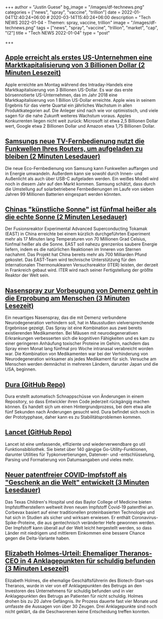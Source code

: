 +++
author = "Justin Guese"
bg_image = "/images/df-technews.png"
categories = ["news", "spray", "vaccine", "trillion"]
date = 2022-01-04T12:40:24+06:00 # 2020-03-14T15:40:24+06:00
description = "Tech NEWS 2022-01-04 - Themen: spray, vaccine, trillion"
image = "/images/df-technews.png"
tags = ["news", "spray", "vaccine", "trillion", "market", "cap", "(2"]
title = "Tech NEWS 2022-01-04"
type = "post"

+++

## [Apple erreicht als erstes US-Unternehmen eine Marktkapitalisierung von 3 Billionen Dollar (2 Minuten Lesezeit)](https://www.cnbc.com/2022/01/03/apple-becomes-first-us-company-to-reach-3-trillion-market-cap.html)

 Apple erreichte am Montag während des Intraday-Handels eine Marktkapitalisierung von 3 Billionen US-Dollar. Es war das erste börsennotierte US-Unternehmen, das im Jahr 2018 eine Marktkapitalisierung von 1 Billion US-Dollar erreichte. Apple wies in seinem Ergebnis für das vierte Quartal ein jährliches Wachstum in allen Produktkategorien auf. Die Anleger sind nach wie vor optimistisch, und viele sagen für die nahe Zukunft weiteres Wachstum voraus. Apples Konkurrenten liegen nicht weit zurück: Microsoft ist etwa 2,5 Billionen Dollar wert, Google etwa 2 Billionen Dollar und Amazon etwa 1,75 Billionen Dollar.

## [Samsungs neue TV-Fernbedienung nutzt die Funkwellen Ihres Routers, um aufgeladen zu bleiben (2 Minuten Lesedauer)](https://www.theverge.com/2022/1/2/22860390/samsung-eco-remote-2022-solar-rf-harvesting-charging/1/0100017e24c838e6-51710beb-88cf-4661-bca5-acaf0c19e568-000000/gy-SDd7huTalx85treIO2VejMSj6nRQt0jdyACZWWDs=230)

 Die neue Eco-Fernbedienung von Samsung kann Funkwellen auffangen und in Energie umwandeln. Außerdem kann sie sowohl durch Innen- und Außenlicht als auch über USB-C aufgeladen werden. Ein weißes Modell wird noch in diesem Jahr auf den Markt kommen. Samsung schätzt, dass durch die Umstellung auf solarbetriebene Fernbedienungen im Laufe von sieben Jahren 99 Millionen Batterien eingespart werden könnten.

## [Chinas "künstliche Sonne" ist fünfmal heißer als die echte Sonne (2 Minuten Lesedauer)](https://www.independent.co.uk/life-style/gadgets-and-tech/china-artificial-sun-nuclear-fusion-renewable-b1985795.html)

 Der Fusionsreaktor Experimental Advanced Superconducting Tokamak (EAST) in China erreichte bei einem kürzlich durchgeführten Experiment mehr als 17 Minuten lang Temperaturen von 70 Millionen Grad Celsius, fünfmal heißer als die Sonne. EAST soll nahezu grenzenlos saubere Energie liefern, indem es die natürlichen Reaktionen im Inneren von Sternen nachahmt. Das Projekt hat China bereits mehr als 700 Milliarden Pfund gekostet. Das EAST-Team wird technische Unterstützung für den Internationalen Thermonuklearen Versuchsreaktor (ITER) leisten, der derzeit in Frankreich gebaut wird. ITER wird nach seiner Fertigstellung der größte Reaktor der Welt sein.

## [Nasenspray zur Vorbeugung von Demenz geht in die Erprobung am Menschen (3 Minuten Lesezeit)](https://newatlas.com/science/dementia-nasal-spray-rifampicin-resveratrol-human-trials/)

 Ein neuartiges Nasenspray, das die mit Demenz verbundene Neurodegeneration verhindern soll, hat in Mausstudien vielversprechende Ergebnisse gezeigt. Das Spray ist eine Kombination aus zwei bereits existierenden Medikamenten. Bei Mäusen mit neurodegenerativen Erkrankungen verbesserten sich die kognitiven Fähigkeiten und es kam zu einer geringeren Anhäufung toxischer Proteine im Gehirn, nachdem das Spray einen Monat lang fünfmal pro Woche intranasal verabreicht worden war. Die Kombination von Medikamenten war bei der Verhinderung von Neurodegeneration wirksamer als jedes Medikament für sich. Versuche am Menschen werden demnächst in mehreren Ländern, darunter Japan und die USA, beginnen.

## [Dura (GitHub Repo)](https://github.com/tkellogg/dura)

 Dura erstellt automatisch Schnappschüsse von Änderungen in einem Repository, so dass Entwickler ihren Code jederzeit rückgängig machen können. Es handelt sich um einen Hintergrundprozess, bei dem etwa alle fünf Sekunden nach Änderungen gesucht wird. Dura befindet sich noch in der Prototypphase, daher kann es zu Stabilitätsproblemen kommen.

## [Lancet (GitHub Repo)](https://github.com/duke-git/lancet)

 Lancet ist eine umfassende, effiziente und wiederverwendbare go util Funktionsbibliothek. Sie bietet über 140 gängige Go-Utility-Funktionen, darunter Utilities für Typkonvertierungen, Datenver- und -entschlüsselung, Parsing und Formatierung von Datumsangaben und vieles mehr.

## [Neuer patentfreier COVID-Impfstoff als "Geschenk an die Welt" entwickelt (3 Minuten Lesedauer)](https://newatlas.com/health-wellbeing/patent-free-coronavirus-vaccine-protein-subunit/)

 Das Texas Children's Hospital und das Baylor College of Medicine bieten Impfstoffherstellern weltweit ihren neuen Impfstoff Covid-19 patentfrei an. Corbevax basiert auf einer traditionellen proteinbasierten Technologie und hat sich in Studien als sicher und wirksam erwiesen. Er enthält Coronavirus-Spike-Proteine, die aus gentechnisch veränderter Hefe gewonnen werden. Der Impfstoff kann überall auf der Welt leicht hergestellt werden, so dass Länder mit niedrigem und mittlerem Einkommen eine bessere Chance gegen die Delta-Variante haben.

## [Elizabeth Holmes-Urteil: Ehemaliger Theranos-CEO in 4 Anklagepunkten für schuldig befunden (3 Minuten Lesezeit)](https://www.npr.org/2022/01/03/1063973490/elizabeth-holmes-trial-verdict-guilty-theranos)

 Elizabeth Holmes, die ehemalige Geschäftsführerin des Biotech-Start-ups Theranos, wurde in vier von elf Anklagepunkten des Betrugs an den Investoren des Unternehmens für schuldig befunden und in vier Anklagepunkten des Betrugs an Patienten für nicht schuldig. Holmes drohen bis zu 20 Jahre Gefängnis. Ihr Prozess dauerte fast vier Monate und umfasste die Aussagen von über 30 Zeugen. Drei Anklagepunkte sind noch nicht geklärt, da die Geschworenen keine Entscheidung treffen konnten.

